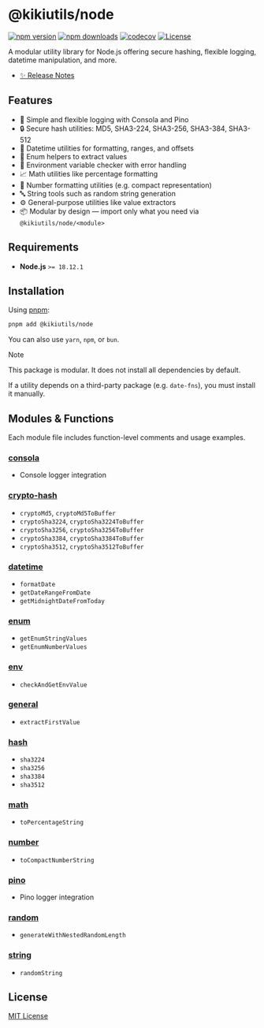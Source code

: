 # @kikiutils/node

[![npm version][npm-version-src]][npm-version-href]
[![npm downloads][npm-downloads-src]][npm-downloads-href]
[![codecov][codecov-src]][codecov-href]
[![License][license-src]][license-href]

A modular utility library for Node.js offering secure hashing, flexible logging, datetime manipulation, and more.

- [✨ Release Notes](./CHANGELOG.md)

## Features

- 📜 Simple and flexible logging with Consola and Pino
- 🔒 Secure hash utilities: MD5, SHA3-224, SHA3-256, SHA3-384, SHA3-512
- 📅 Datetime utilities for formatting, ranges, and offsets
- 🔢 Enum helpers to extract values
- 🌱 Environment variable checker with error handling
- 📈 Math utilities like percentage formatting
- 💎 Number formatting utilities (e.g. compact representation)
- 🔤 String tools such as random string generation
- ⚙️ General-purpose utilities like value extractors
- 📦 Modular by design — import only what you need via `@kikiutils/node/<module>`

## Requirements

- **Node.js** `>= 18.12.1`

## Installation

Using [pnpm](https://pnpm.io):

```bash
pnpm add @kikiutils/node
```

You can also use `yarn`, `npm`, or `bun`.

> [!NOTE]
> This package is modular. It does not install all dependencies by default.
>
> If a utility depends on a third-party package (e.g. `date-fns`), you must install it manually.

## Modules & Functions

Each module file includes function-level comments and usage examples.

### [consola](./src/consola.ts)

- Console logger integration

### [crypto-hash](./src/crypto-hash.ts)

- `cryptoMd5`, `cryptoMd5ToBuffer`
- `cryptoSha3224`, `cryptoSha3224ToBuffer`
- `cryptoSha3256`, `cryptoSha3256ToBuffer`
- `cryptoSha3384`, `cryptoSha3384ToBuffer`
- `cryptoSha3512`, `cryptoSha3512ToBuffer`

### [datetime](./src/datetime.ts)

- `formatDate`
- `getDateRangeFromDate`
- `getMidnightDateFromToday`

### [enum](./src/enum.ts)

- `getEnumStringValues`
- `getEnumNumberValues`

### [env](./src/env.ts)

- `checkAndGetEnvValue`

### [general](./src/general.ts)

- `extractFirstValue`

### [hash](./src/hash.ts)

- `sha3224`
- `sha3256`
- `sha3384`
- `sha3512`

### [math](./src/math.ts)

- `toPercentageString`

### [number](./src/number.ts)

- `toCompactNumberString`

### [pino](./src/pino.ts)

- Pino logger integration

### [random](./src/random.ts)

- `generateWithNestedRandomLength`

### [string](./src/string.ts)

- `randomString`

## License

[MIT License](./LICENSE)

<!-- Badges -->
[npm-version-href]: https://npmjs.com/package/@kikiutils/node
[npm-version-src]: https://img.shields.io/npm/v/@kikiutils/node/latest.svg?style=flat&colorA=18181B&colorB=28CF8D

[npm-downloads-href]: https://npmjs.com/package/@kikiutils/node
[npm-downloads-src]: https://img.shields.io/npm/dm/@kikiutils/node.svg?style=flat&colorA=18181B&colorB=28CF8D

[codecov-href]: https://codecov.io/github/kikiutils/node
[codecov-src]: https://codecov.io/github/kikiutils/node/graph/badge.svg?token=GRSQ7JO39E

[license-href]: https://github.com/kikiutils/node/blob/main/LICENSE
[license-src]: https://img.shields.io/npm/l/@kikiutils/node.svg?style=flat&colorA=18181B&colorB=28CF8D
